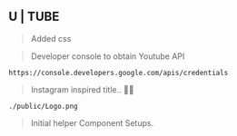 U | TUBE
-


> Added css

> Developer console to obtain Youtube API
>
	https://console.developers.google.com/apis/credentials

> Instagram inspired title.. 🤘🏿

	./public/Logo.png
> Initial helper Component Setups.

